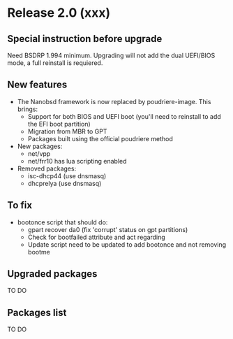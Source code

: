 # Release 2.0 (xxx)

## Special instruction before upgrade
Need BSDRP 1.994 minimum.
Upgrading will not add the dual UEFI/BIOS mode, a full reinstall is requiered.

## New features
* The Nanobsd framework is now replaced by poudriere-image. This brings:
  * Support for both BIOS and UEFI boot (you'll need to reinstall to add the EFI boot partition)
  * Migration from MBR to GPT
  * Packages built using the official poudriere method
* New packages:
  * net/vpp
  * net/frr10 has lua scripting enabled
* Removed packages:
  * isc-dhcp44 (use dnsmasq)
  * dhcprelya (use dnsmasq)

## To fix

* bootonce script that should do:
  * gpart recover da0 (fix 'corrupt' status on gpt partitions)
  * Check for bootfailed attribute and act regarding
  * Update script need to be updated to add bootonce and not removing bootme

## Upgraded packages

TO DO

## Packages list

TO DO
